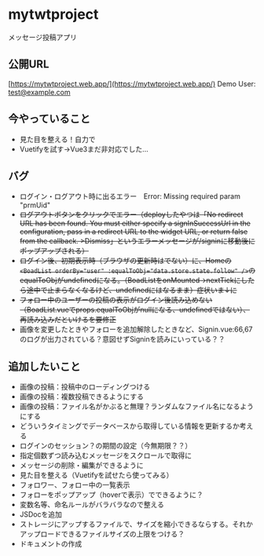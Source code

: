 # mytwtproject
メッセージ投稿アプリ

## 公開URL
[https://mytwtproject.web.app/](https://mytwtproject.web.app/)
Demo User: test@example.com

## 今やっていること
- 見た目を整える！自力で
- Vuetifyを試す→Vue3まだ非対応でした…

## バグ
- ログイン・ログアウト時に出るエラー　Error: Missing required param "prmUid"
- ~~ログアウトボタンをクリックでエラー（deployしたやつは「No redirect URL has been found. You must either specify a signInSuccessUrl in the configuration, pass in a redirect URL to the widget URL, or return false from the callback.  >Dismiss」というエラーメッセージが/signinに移動後にポップアップされる）~~
- ~~ログイン後、初期表示時（ブラウザの更新時はでない）に、Homeの`<BoadList orderBy="user" :equalToObj="data.store.state.follow" />`のequalToObjがundefinedになる。（BoadListをonMounted→nextTickにしたら途中で止まらなくなるけど、undefinedにはなるまま）症状いま↓に~~
- ~~フォロー中のユーザーの投稿の表示がログイン後読み込めない（BoadList.vueでprops.equalToObjがnullになる、undefinedではない）、再読み込みだといけるを要修正~~
- 画像を変更したときやフォローを追加解除したときなど、Signin.vue:66,67のログが出力されている？意図せずSigninを読みにいっている？？

## 追加したいこと
- 画像の投稿：投稿中のローディングつける
- 画像の投稿：複数投稿できるようにする
- 画像の投稿：ファイル名がかぶると無理？ランダムなファイル名になるようにする
- どういうタイミングでデータベースから取得している情報を更新するか考える
- ログインのセッション？の期間の設定（今無期限？？）
- 指定個数ずつ読み込むメッセージをスクロールで取得に
- メッセージの削除・編集ができるように
- 見た目を整える（Vuetifyを試せたら使ってみる）
- フォロワー、フォロー中の一覧表示
- フォローをポップアップ（hoverで表示）でできるように？
- 変数名等、命名ルールがバラバラなので整える
- JSDocを追加
- ストレージにアップするファイルで、サイズを縮小できるならする。それかアップロードできるファイルサイズの上限をつける？
- ドキュメントの作成
